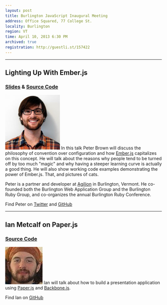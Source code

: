 ```yaml
---
layout: post
title: Burlington JavaScript Inaugural Meeting
address: Office Squared, 77 College St.
locality: Burlington
region: VT
time: April 10, 2013 6:30 PM
archived: true
registration: http://guestli.st/157422
---
```


---

## Lighting Up With Ember.js
### [Slides](https://speakerdeck.com/beerlington/lighting-up-with-ember-dot-js) & [Source Code](https://github.com/beerlington/ember-cats)
![Pete Brown](/images/speakers/pete_brown.jpg)
In this talk Peter Brown will discuss the philosophy of convention over configuration and how [Ember.js](http://emberjs.com/) capitalizes on this concept. He will talk about the reasons why people tend to be turned off by too much "magic" and why having a steeper learning curve is actually a good thing. He will also show working code examples demonstrating the power of Ember.js. That, and pictures of cats.

Peter is a partner and developer at [Agilion](http://agilionapps.com/) in Burlington, Vermont. He co-founded both the Burlington Web Application Group and the Burlington Ruby Group, and co-organizes the annual Burlington Ruby Conference.

Find Peter on [Twitter](https://twitter.com/beerlington) and [GitHub](https://github.com/beerlington)

---
## Ian Metcalf on Paper.js
### [Source Code](https://github.com/ianmetcalf/underwhelm)
![Ian Metcalf](/images/speakers/ian_metcalf.jpg)
Ian will talk about how to build a presentation application using [Paper.js](http://paperjs.org/about/) and [Backbone.js](http://backbonejs.org/).

Find Ian on [GitHub](https://github.com/ianmetcalf)
